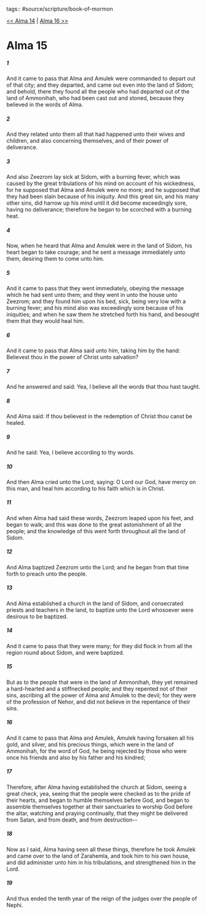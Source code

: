 tags:: #source/scripture/book-of-mormon

[<< Alma 14](/Book_of_Mormon/09_Alma/Alma_14.md) | [Alma 16 >>](/Book_of_Mormon/09_Alma/Alma_16.md)

# Alma 15

##### 1

And it came to pass that Alma and Amulek were commanded to depart out of that city; and they departed, and came out even into the land of Sidom; and behold, there they found all the people who had departed out of the land of Ammonihah, who had been cast out and stoned, because they believed in the words of Alma.

##### 2

And they related unto them all that had happened unto their wives and children, and also concerning themselves, and of their power of deliverance.

##### 3

And also Zeezrom lay sick at Sidom, with a burning fever, which was caused by the great tribulations of his mind on account of his wickedness, for he supposed that Alma and Amulek were no more; and he supposed that they had been slain because of his iniquity. And this great sin, and his many other sins, did harrow up his mind until it did become exceedingly sore, having no deliverance; therefore he began to be scorched with a burning heat.

##### 4

Now, when he heard that Alma and Amulek were in the land of Sidom, his heart began to take courage; and he sent a message immediately unto them, desiring them to come unto him.

##### 5

And it came to pass that they went immediately, obeying the message which he had sent unto them; and they went in unto the house unto Zeezrom; and they found him upon his bed, sick, being very low with a burning fever; and his mind also was exceedingly sore because of his iniquities; and when he saw them he stretched forth his hand, and besought them that they would heal him.

##### 6

And it came to pass that Alma said unto him, taking him by the hand: Believest thou in the power of Christ unto salvation?

##### 7

And he answered and said: Yea, I believe all the words that thou hast taught.

##### 8

And Alma said: If thou believest in the redemption of Christ thou canst be healed.

##### 9

And he said: Yea, I believe according to thy words.

##### 10

And then Alma cried unto the Lord, saying: O Lord our God, have mercy on this man, and heal him according to his faith which is in Christ.

##### 11

And when Alma had said these words, Zeezrom leaped upon his feet, and began to walk; and this was done to the great astonishment of all the people; and the knowledge of this went forth throughout all the land of Sidom.

##### 12

And Alma baptized Zeezrom unto the Lord; and he began from that time forth to preach unto the people.

##### 13

And Alma established a church in the land of Sidom, and consecrated priests and teachers in the land, to baptize unto the Lord whosoever were desirous to be baptized.

##### 14

And it came to pass that they were many; for they did flock in from all the region round about Sidom, and were baptized.

##### 15

But as to the people that were in the land of Ammonihah, they yet remained a hard-hearted and a stiffnecked people; and they repented not of their sins, ascribing all the power of Alma and Amulek to the devil; for they were of the profession of Nehor, and did not believe in the repentance of their sins.

##### 16

And it came to pass that Alma and Amulek, Amulek having forsaken all his gold, and silver, and his precious things, which were in the land of Ammonihah, for the word of God, he being rejected by those who were once his friends and also by his father and his kindred;

##### 17

Therefore, after Alma having established the church at Sidom, seeing a great check, yea, seeing that the people were checked as to the pride of their hearts, and began to humble themselves before God, and began to assemble themselves together at their sanctuaries to worship God before the altar, watching and praying continually, that they might be delivered from Satan, and from death, and from destruction--

##### 18

Now as I said, Alma having seen all these things, therefore he took Amulek and came over to the land of Zarahemla, and took him to his own house, and did administer unto him in his tribulations, and strengthened him in the Lord.

##### 19

And thus ended the tenth year of the reign of the judges over the people of Nephi.
